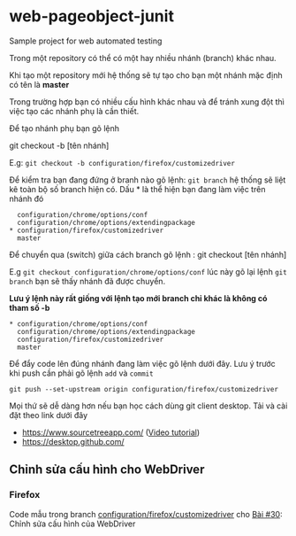 # web-pageobject-junit
Sample project for web automated testing

Trong một repository có thể có một hay nhiều nhánh (branch) khác nhau.

Khi tạo một repository mới hệ thống sẽ tự tạo cho bạn một nhánh mặc định có tên là **master**

Trong trường hợp bạn có nhiều cấu hình khác nhau và để tránh xung đột thì việc tạo các nhánh phụ là cần thiết.

Để tạo nhánh phụ bạn gõ lệnh

git checkout -b [tên nhánh]

E.g: `git checkout -b configuration/firefox/customizedriver`

Để kiểm tra bạn đang đứng ở branh nào gõ lệnh: `git branch` hệ thống sẽ liệt kê toàn bộ số branch hiện có. Dấu * là thể hiện bạn đang làm việc trên nhánh đó
```
  configuration/chrome/options/conf
  configuration/chrome/options/extendingpackage
* configuration/firefox/customizedriver
  master
```

Để chuyển qua (switch) giữa cách branch gõ lệnh : git checkout [tên nhánh]

E.g `git checkout configuration/chrome/options/conf` lúc này gõ lại lệnh `git branch` bạn sẽ thấy nhánh đã được chuyển. 

**Lưu ý lệnh này rất giống với lệnh tạo mới branch chỉ khác là không có tham số -b**
```
* configuration/chrome/options/conf
  configuration/chrome/options/extendingpackage
  configuration/firefox/customizedriver
  master
```

Để đẩy code lên đúng nhánh đang làm việc gõ lệnh dưới đây. Lưu ý trước khi push cần phải gõ lệnh `add` và `commit`
```
git push --set-upstream origin configuration/firefox/customizedriver
```

Mọi thứ sẽ dễ dàng hơn nếu bạn học cách dùng git client desktop. Tải và cài đặt theo link dưới đây
- https://www.sourcetreeapp.com/  ([Video tutorial](https://www.youtube.com/watch?v=FIabco-p_nY))
- https://desktop.github.com/

## Chỉnh sửa cấu hình cho WebDriver
### Firefox
Code mẫu trong branch [configuration/firefox/customizedriver](https://github.com/teachingwebdrivervideo/web-pageobject-junit/tree/configuration/firefox/customizedriver) cho [Bài #30](https://github.com/Jacobvu84/serenity-pageobject-junit-webdriver/issues/30): Chỉnh sửa cấu hình của WebDriver 
